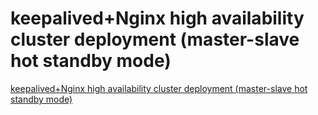 # keepalived+Nginx high availability cluster deployment (master-slave hot standby mode)
[keepalived+Nginx high availability cluster deployment (master-slave hot standby mode)](https://aiwithcloud.com/2022/09/16/keepalivednginx_high_availability_cluster_deployment_master_slave_hot_standby_mode/)